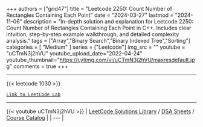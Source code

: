 
+++
authors = ["grid47"]
title = "Leetcode 2250: Count Number of Rectangles Containing Each Point"
date = "2024-03-27"
lastmod = "2024-11-06"
description = "In-depth solution and explanation for Leetcode 2250: Count Number of Rectangles Containing Each Point in C++. Includes clear intuition, step-by-step example walkthrough, and detailed complexity analysis."
tags = ["Array","Binary Search","Binary Indexed Tree","Sorting"]
categories = [
    "Medium"
]
series = ["Leetcode"]
img_src = ""
youtube = "uCTmN3j2hVU"
youtube_upload_date="2022-04-24"
youtube_thumbnail="https://i.ytimg.com/vi/uCTmN3j2hVU/maxresdefault.jpg"
comments = true
+++



---
{{< leetcode 1030 >}}

[`Link to LeetCode Lab`](https://leetcode.com/problems/count-number-of-rectangles-containing-each-point/description/)

---
{{< youtube uCTmN3j2hVU >}}
| [LeetCode Solutions Library](https://grid47.xyz/leetcode/) / [DSA Sheets](https://grid47.xyz/sheets/) / [Course Catalog](https://grid47.xyz/courses/) |
| --- |
